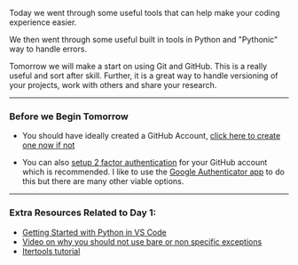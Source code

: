 Today we went through some useful tools that can help make your coding experience easier. 

We then went through some useful built in tools in Python and "Pythonic" way to handle errors. 

Tomorrow we will make a start on using Git and GitHub. This is a really useful and sort after skill. Further, it is a great way to handle versioning of your projects, work with others and share your research. 

---

### Before we Begin Tomorrow 

- You should have ideally created a GitHub Account, [click here to create one now if not](https://github.com) 

- You can also [setup 2 factor authentication](https://docs.github.com/en/authentication/securing-your-account-with-two-factor-authentication-2fa/configuring-two-factor-authentication) for your GitHub account which is recommended. I like to use the [Google Authenticator app](https://play.google.com/store/apps/details?id=com.google.android.apps.authenticator2&hl=en_US&pli=1) to do this but there are many other viable options. 

---

### Extra Resources Related to Day 1:
- [Getting Started with Python in VS Code](https://code.visualstudio.com/docs/python/python-tutorial)
- [Video on why you should not use bare or non specific exceptions](https://www.youtube.com/watch?v=zrVfY9SuO64)
- [Itertools tutorial](https://realpython.com/python-itertools/)

